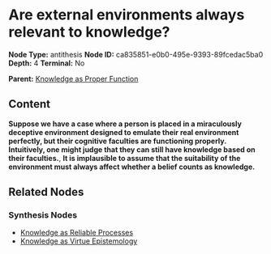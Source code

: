 # Are external environments always relevant to knowledge?

**Node Type:** antithesis
**Node ID:** ca835851-e0b0-495e-9393-89fcedac5ba0
**Depth:** 4
**Terminal:** No

**Parent:** [Knowledge as Proper Function](knowledge-as-proper-function-synthesis-ceacfa49-2260-472b-b1df-836b3fb5cb8a.md)

## Content

**Suppose we have a case where a person is placed in a miraculously deceptive environment designed to emulate their real environment perfectly, but their cognitive faculties are functioning properly. Intuitively, one might judge that they can still have knowledge based on their faculties.**, **It is implausible to assume that the suitability of the environment must always affect whether a belief counts as knowledge.**

## Related Nodes

### Synthesis Nodes

- [Knowledge as Reliable Processes](knowledge-as-reliable-processes-synthesis-00718a21-57fc-4b0b-b69e-0d1a843f7012.md)
- [Knowledge as Virtue Epistemology](knowledge-as-virtue-epistemology-synthesis-427e217c-6fad-445d-a89f-357ea71db454.md)
